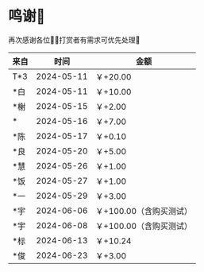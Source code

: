 # 鸣谢🫡

再次感谢各位🙏🏼打赏者有需求可优先处理🤝

| 来自 | 时间       | 金额     |
| ---- | ---------- | -------- |
| T*3  | 2024-05-11 | ￥+20.00 |
| *白  | 2024-05-11 | ￥+10.00 |
| *榭  | 2024-05-15 | ￥+2.00  |
| *    | 2024-05-16 | ￥+7.00  |
| *陈  | 2024-05-17 | ￥+0.10  |
| *良  | 2024-05-20 | ￥+5.00  |
| *慧  | 2024-05-26 | ￥+1.00  |
| *饭  | 2024-05-27 | ￥+1.00  |
| *一  | 2024-05-29 | ￥+3.00  |
| *宇  | 2024-06-06 | ￥+100.00（含购买测试） |
| *宇 | 2024-06-08 | ￥+100.00（含购买测试） |
| *标 | 2024-06-13 | ￥+10.24 |
| *俊 | 2024-06-23 | ￥+3.00 |
